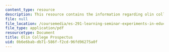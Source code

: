 ```yaml
---
content_type: resource
description: This resource contains the information regarding olin college prospectus.
file: null
file_location: /coursemedia/es-291-learning-seminar-experiments-in-education-spring-2003/0b6e6babdb71586ff2cd96fd96275a0f_MITES_291S03_7a_olin.pdf
file_type: application/pdf
resourcetype: Document
title: Olin College Prospectus
uid: 0b6e6bab-db71-586f-f2cd-96fd96275a0f
---
```

